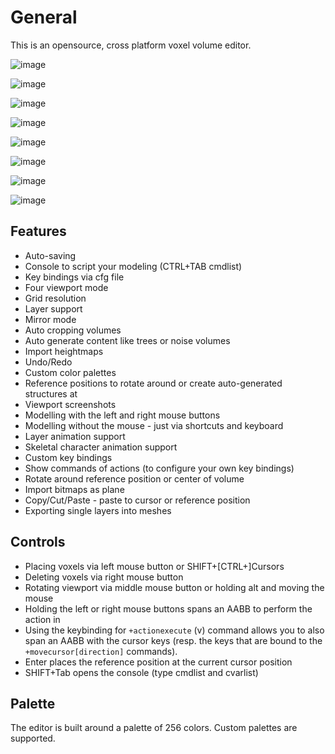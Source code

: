 # General

This is an opensource, cross platform voxel volume editor.

![image](https://raw.githubusercontent.com/wiki/mgerhardy/engine/images/dwarf-in-editor.jpeg)

![image](https://raw.githubusercontent.com/wiki/mgerhardy/engine/images/voxedit-custom-shader.png)

![image](https://raw.githubusercontent.com/wiki/mgerhardy/engine/images/voxedit-quad-view.png)

![image](https://raw.githubusercontent.com/wiki/mgerhardy/engine/images/animation-frames.gif)

![image](https://raw.githubusercontent.com/wiki/mgerhardy/engine/images/quad-view-knight.png)

![image](https://raw.githubusercontent.com/wiki/mgerhardy/engine/images/voxedit-command_and_conquer.png)

![image](https://raw.githubusercontent.com/wiki/mgerhardy/engine/images/voxedit-duke.png)

![image](https://raw.githubusercontent.com/wiki/mgerhardy/engine/images/voxedit-import-planes.png)

## Features

* Auto-saving
* Console to script your modeling (CTRL+TAB cmdlist)
* Key bindings via cfg file
* Four viewport mode
* Grid resolution
* Layer support
* Mirror mode
* Auto cropping volumes
* Auto generate content like trees or noise volumes
* Import heightmaps
* Undo/Redo
* Custom color palettes
* Reference positions to rotate around or create auto-generated structures at
* Viewport screenshots
* Modelling with the left and right mouse buttons
* Modelling without the mouse - just via shortcuts and keyboard
* Layer animation support
* Skeletal character animation support
* Custom key bindings
* Show commands of actions (to configure your own key bindings)
* Rotate around reference position or center of volume
* Import bitmaps as plane
* Copy/Cut/Paste - paste to cursor or reference position
* Exporting single layers into meshes

## Controls

* Placing voxels via left mouse button or SHIFT+[CTRL+]Cursors
* Deleting voxels via right mouse button
* Rotating viewport via middle mouse button or holding alt and moving the mouse
* Holding the left or right mouse buttons spans an AABB to perform the action in
* Using the keybinding for `+actionexecute` (v) command allows you to also span an AABB with
  the cursor keys (resp. the keys that are bound to the `+movecursor[direction]` commands).
* Enter places the reference position at the current cursor position
* SHIFT+Tab opens the console (type cmdlist and cvarlist)

## Palette

The editor is built around a palette of 256 colors. Custom palettes are supported.
